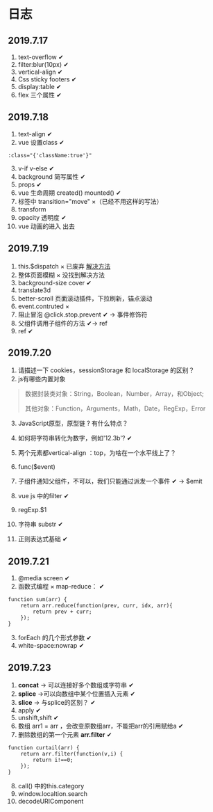 # 日志
## 2019.7.17
1. text-overflow ✔
2. filter:blur(10px) ✔
3. vertical-align ✔
4. Css sticky footers  ✔
5. display:table ✔
6. flex 三个属性 ✔

## 2019.7.18
1. text-align ✔
2. vue 设置class ✔ 
  ```
  :class="{'className:true'}"
  ```
3. v-if v-else ✔
4. background 简写属性 ✔
5. props ✔
6. vue 生命周期 created() mounted() ✔
7. 标签中 transition="move"  ×（已经不用这样的写法）
8. transform 
9. opacity  透明度 ✔
10. vue 动画的进入 出去

## 2019.7.19
1. this.$dispatch  × 已废弃 [解决方法](https://my.oschina.net/u/3986411/blog/2966481)
2. 整体页面模糊 × 没找到解决方法
3. background-size cover ✔
4. translate3d 
5. better-scroll 页面滚动插件，下拉刷新，锚点滚动
6. event.contruted × 
7. 阻止冒泡 @click.stop.prevent ✔ -> 事件修饰符
8. 父组件调用子组件的方法 ✔-> ref
9. ref ✔

## 2019.7.20
1. 请描述一下 cookies，sessionStorage 和 localStorage 的区别？
2. js有哪些内置对象

> 数据封装类对象：String，Boolean，Number，Array，和Object;
> 
> 其他对象：Function，Arguments，Math，Date，RegExp，Error

3. JavaScript原型，原型链 ? 有什么特点？
4. 如何将字符串转化为数字，例如'12.3b'?  ✔

5. 两个元素都vertical-align ：top，为啥在一个水平线上了？ 
6. func($event) 
7. 子组件通知父组件，不可以，我们只能通过派发一个事件 ✔ -> $emit
8. vue js 中的filter ✔
9. regExp.$1 
10. 字符串 substr ✔
11. 正则表达式基础 ✔

## 2019.7.21
1. @media screen  ✔
2. 函数式编程 × map-reduce： ✔
```
function sum(arr) {
    return arr.reduce(function(prev, curr, idx, arr){
        return prev + curr;
    });
}
```
3. forEach 的几个形式参数 ✔
4. white-space:nowrap  ✔

## 2019.7.23
1. **concat** -> 可以连接好多个数组或字符串 ✔
2. **splice** ->可以向数组中某个位置插入元素 ✔
3. **slice** -> 与splice的区别？ ✔
4. apply  ✔
5. unshift,shift ✔
6. 数组 arr1 = arr ，会改变原数组arr，不能把arr的引用赋给a ✔
7. 删除数组的第一个元素 **arr.filter**   ✔
```
function curtail(arr) {
    return arr.filter(function(v,i) {
        return i!==0;
    });
}
```
8. call() 中的this.category
9. window.localtion.search
10. decodeURIComponent